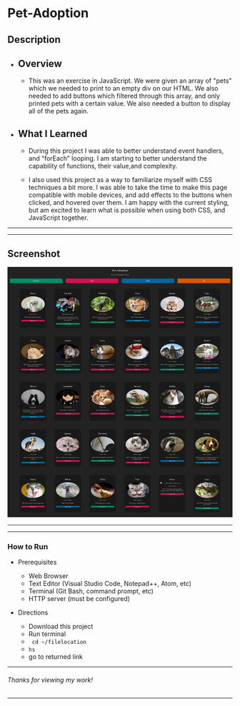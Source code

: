 # Pet-Adoption
## Description
* ## Overview 
    *   This was an exercise in JavaScript. We were given an array of "pets" which we needed to print to an empty div on our HTML. We also needed to add buttons which filtered through this array, and only printed pets with a certain value. We also needed a button to display all of the pets again.

* ## What I Learned
    * During this project I was able to better understand event  handlers, and “forEach” looping. I am starting to better understand the capability of functions, their value,and complexity.

    * I also used this project as a way to familiarize myself with CSS techniques a bit more. I was able to take the time to make this page compatible with mobile devices, and add effects to the buttons when clicked, and hovered over them. I am happy with the current styling, but am excited to learn what is possible when using both CSS, and JavaScript together.
***
***


## Screenshot
![alt-text][ss]

[ss]: https://raw.githubusercontent.com/KeithRWalker/pet-adoption/989f1fd89a395d88e7a69cf72eda19ebb3266814/imgs/pet-adoption-ss.png "Pet Adoption Page Screen Shot"

***
***

### How to Run
* Prerequisites
    * Web Browser
    * Text Editor (Visual Studio Code, Notepad++, Atom, etc)
    * Terminal (Git Bash, command prompt, etc)
    * HTTP server (must be configured)

* Directions
    * Download this project
    * Run terminal
    * ``` cd ~/filelocation```
    * ``` hs ```
    * go to returned link

*****************************
###### Thanks for viewing my work!
*****************************